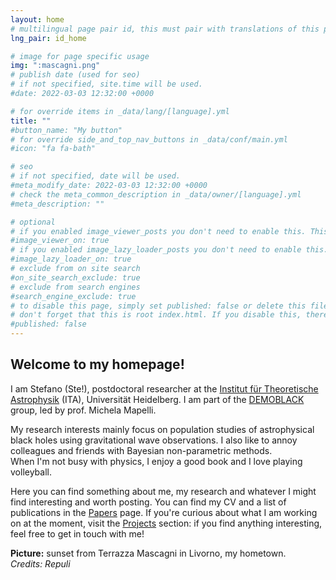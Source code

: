 ```yaml
---
layout: home
# multilingual page pair id, this must pair with translations of this page. (This name must be unique)
lng_pair: id_home

# image for page specific usage
img: ":mascagni.png"
# publish date (used for seo)
# if not specified, site.time will be used.
#date: 2022-03-03 12:32:00 +0000

# for override items in _data/lang/[language].yml
title: ""
#button_name: "My button"
# for override side_and_top_nav_buttons in _data/conf/main.yml
#icon: "fa fa-bath"

# seo
# if not specified, date will be used.
#meta_modify_date: 2022-03-03 12:32:00 +0000
# check the meta_common_description in _data/owner/[language].yml
#meta_description: ""

# optional
# if you enabled image_viewer_posts you don't need to enable this. This is only if image_viewer_posts = false
#image_viewer_on: true
# if you enabled image_lazy_loader_posts you don't need to enable this. This is only if image_lazy_loader_posts = false
#image_lazy_loader_on: true
# exclude from on site search
#on_site_search_exclude: true
# exclude from search engines
#search_engine_exclude: true
# to disable this page, simply set published: false or delete this file
# don't forget that this is root index.html. If you disable this, there will be no index.html page to open
#published: false
---
```


## Welcome to my homepage!

I am Stefano (Ste!), postdoctoral researcher at the [Institut für Theoretische Astrophysik](https://www.ita.uni-heidelberg.de/index.shtml?lang=en) (ITA), Universität Heidelberg. I am part of the [DEMOBLACK](http://demoblack.com) group, led by prof. Michela Mapelli.

My research interests mainly focus on population studies of astrophysical black holes using gravitational wave observations. I also like to annoy colleagues and friends with Bayesian non-parametric methods.\
When I'm not busy with physics, I enjoy a good book and I love playing volleyball.

Here you can find something about me, my research and whatever I might find interesting and worth posting.
You can find my CV and a list of publications in the [Papers](tabs/links.html) page. If you're curious about what I am working on at the moment, visit the [Projects](tabs/projects.html) section: if you find anything interesting, feel free to get in touch with me!

**Picture:** sunset from Terrazza Mascagni in Livorno, my hometown.\
*Credits: Repuli*
